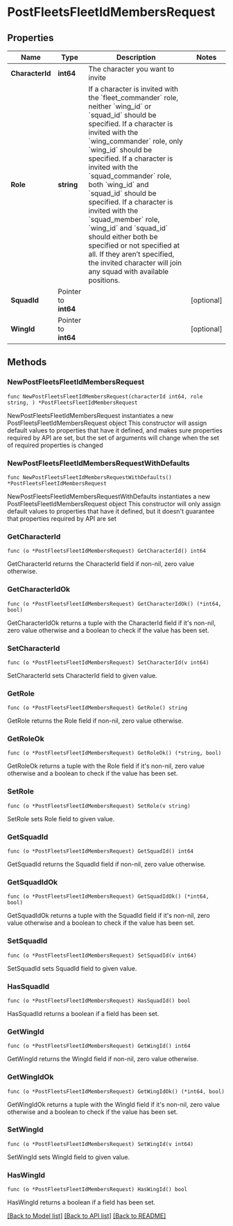# PostFleetsFleetIdMembersRequest

## Properties

Name | Type | Description | Notes
------------ | ------------- | ------------- | -------------
**CharacterId** | **int64** | The character you want to invite | 
**Role** | **string** | If a character is invited with the &#x60;fleet_commander&#x60; role, neither &#x60;wing_id&#x60; or &#x60;squad_id&#x60; should be specified. If a character is invited with the &#x60;wing_commander&#x60; role, only &#x60;wing_id&#x60; should be specified. If a character is invited with the &#x60;squad_commander&#x60; role, both &#x60;wing_id&#x60; and &#x60;squad_id&#x60; should be specified. If a character is invited with the &#x60;squad_member&#x60; role, &#x60;wing_id&#x60; and &#x60;squad_id&#x60; should either both be specified or not specified at all. If they aren’t specified, the invited character will join any squad with available positions. | 
**SquadId** | Pointer to **int64** |  | [optional] 
**WingId** | Pointer to **int64** |  | [optional] 

## Methods

### NewPostFleetsFleetIdMembersRequest

`func NewPostFleetsFleetIdMembersRequest(characterId int64, role string, ) *PostFleetsFleetIdMembersRequest`

NewPostFleetsFleetIdMembersRequest instantiates a new PostFleetsFleetIdMembersRequest object
This constructor will assign default values to properties that have it defined,
and makes sure properties required by API are set, but the set of arguments
will change when the set of required properties is changed

### NewPostFleetsFleetIdMembersRequestWithDefaults

`func NewPostFleetsFleetIdMembersRequestWithDefaults() *PostFleetsFleetIdMembersRequest`

NewPostFleetsFleetIdMembersRequestWithDefaults instantiates a new PostFleetsFleetIdMembersRequest object
This constructor will only assign default values to properties that have it defined,
but it doesn't guarantee that properties required by API are set

### GetCharacterId

`func (o *PostFleetsFleetIdMembersRequest) GetCharacterId() int64`

GetCharacterId returns the CharacterId field if non-nil, zero value otherwise.

### GetCharacterIdOk

`func (o *PostFleetsFleetIdMembersRequest) GetCharacterIdOk() (*int64, bool)`

GetCharacterIdOk returns a tuple with the CharacterId field if it's non-nil, zero value otherwise
and a boolean to check if the value has been set.

### SetCharacterId

`func (o *PostFleetsFleetIdMembersRequest) SetCharacterId(v int64)`

SetCharacterId sets CharacterId field to given value.


### GetRole

`func (o *PostFleetsFleetIdMembersRequest) GetRole() string`

GetRole returns the Role field if non-nil, zero value otherwise.

### GetRoleOk

`func (o *PostFleetsFleetIdMembersRequest) GetRoleOk() (*string, bool)`

GetRoleOk returns a tuple with the Role field if it's non-nil, zero value otherwise
and a boolean to check if the value has been set.

### SetRole

`func (o *PostFleetsFleetIdMembersRequest) SetRole(v string)`

SetRole sets Role field to given value.


### GetSquadId

`func (o *PostFleetsFleetIdMembersRequest) GetSquadId() int64`

GetSquadId returns the SquadId field if non-nil, zero value otherwise.

### GetSquadIdOk

`func (o *PostFleetsFleetIdMembersRequest) GetSquadIdOk() (*int64, bool)`

GetSquadIdOk returns a tuple with the SquadId field if it's non-nil, zero value otherwise
and a boolean to check if the value has been set.

### SetSquadId

`func (o *PostFleetsFleetIdMembersRequest) SetSquadId(v int64)`

SetSquadId sets SquadId field to given value.

### HasSquadId

`func (o *PostFleetsFleetIdMembersRequest) HasSquadId() bool`

HasSquadId returns a boolean if a field has been set.

### GetWingId

`func (o *PostFleetsFleetIdMembersRequest) GetWingId() int64`

GetWingId returns the WingId field if non-nil, zero value otherwise.

### GetWingIdOk

`func (o *PostFleetsFleetIdMembersRequest) GetWingIdOk() (*int64, bool)`

GetWingIdOk returns a tuple with the WingId field if it's non-nil, zero value otherwise
and a boolean to check if the value has been set.

### SetWingId

`func (o *PostFleetsFleetIdMembersRequest) SetWingId(v int64)`

SetWingId sets WingId field to given value.

### HasWingId

`func (o *PostFleetsFleetIdMembersRequest) HasWingId() bool`

HasWingId returns a boolean if a field has been set.


[[Back to Model list]](../README.md#documentation-for-models) [[Back to API list]](../README.md#documentation-for-api-endpoints) [[Back to README]](../README.md)


